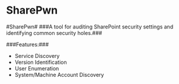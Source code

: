 # SharePwn
#SharePwn#
###A tool for auditing SharePoint security settings and identifying common security holes.###

###Features:###
* Service Discovery
* Version Identification
* User Enumeration
* System/Machine Account Discovery


